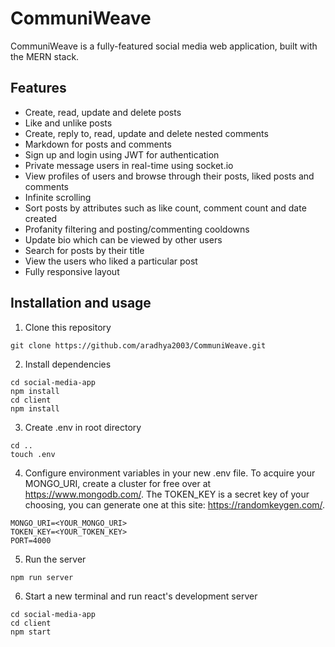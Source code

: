 # CommuniWeave
CommuniWeave is a fully-featured social media web application, built with the MERN stack.  



## Features
- Create, read, update and delete posts
- Like and unlike posts
- Create, reply to, read, update and delete nested comments
- Markdown for posts and comments
- Sign up and login using JWT for authentication
- Private message users in real-time using socket.io
- View profiles of users and browse through their posts, liked posts and comments
- Infinite scrolling 
- Sort posts by attributes such as like count, comment count and date created
- Profanity filtering and posting/commenting cooldowns
- Update bio which can be viewed by other users
- Search for posts by their title
- View the users who liked a particular post
- Fully responsive layout

## Installation and usage
1) Clone this repository  
```
git clone https://github.com/aradhya2003/CommuniWeave.git
```
2) Install dependencies  
```
cd social-media-app  
npm install
cd client
npm install
```
3) Create .env in root directory
```
cd ..
touch .env
```
4) Configure environment variables in your new .env file. To acquire your MONGO_URI, create a cluster for free over at https://www.mongodb.com/. The TOKEN_KEY is a secret key of your choosing, you can generate one at this site: https://randomkeygen.com/.
```
MONGO_URI=<YOUR_MONGO_URI> 
TOKEN_KEY=<YOUR_TOKEN_KEY>
PORT=4000
```
5) Run the server
```
npm run server
```
6) Start a new terminal and run react's development server
```
cd social-media-app
cd client
npm start
```
